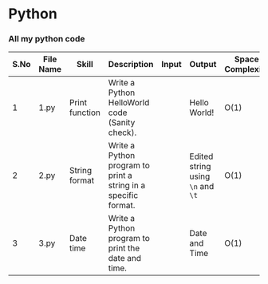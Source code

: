 # Python
### All my python code

|S.No|File Name|Skill|Description|Input|Output|Space Complexity|Time Complexity|
|----|----|----|----|----|----|----|----|
|1|1.py|Print function|Write a Python HelloWorld code (Sanity check).||Hello World!|O(1)|O(1)|
|2|2.py|String format|Write a Python program to print a string in a specific format.||Edited string using `\n` and `\t`|O(1)|O(1)|
|3|3.py|Date time|Write a Python program to print the date and time.||Date and Time|O(1)|O(1)|
